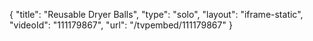 {
    "title": "Reusable Dryer Balls",
    "type": "solo",
    "layout": "iframe-static",
    "videoId": "111179867",
    "url": "\/tvpembed\/111179867"
}